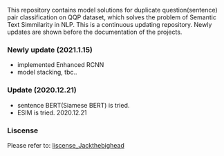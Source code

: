 This repository contains model solutions for duplicate question(sentence) pair classification on QQP dataset, which solves the problem of Semantic Text Simmilarity in NLP. This is a continuous updating repository. Newly updates are shown before the documentation of the projects.

### Newly update (2021.1.15)
- implemented Enhanced RCNN
- model stacking, tbc..

### Update (2020.12.21)
- sentence BERT(Siamese BERT) is tried.
- ESIM is tried. 2020.12.21

### Liscense
Please refer to: [liscense_Jackthebighead](https://github.com/Jackthebighead/Duplicate-Question-Pairs-Identification/blob/main/LICENSE)
